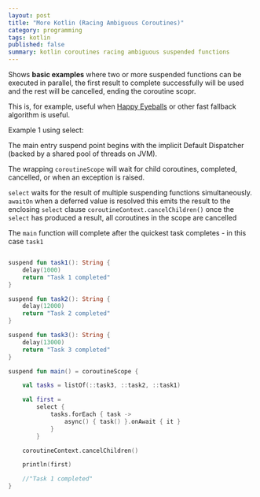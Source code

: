 ```yaml
---
layout: post
title: "More Kotlin (Racing Ambiguous Coroutines)"
category: programming
tags: kotlin
published: false
summary: kotlin coroutines racing ambiguous suspended functions
---
```


Shows **basic examples** where two or more suspended functions can be executed in parallel, the first result to 
complete successfully will be used and the rest will be cancelled, ending the coroutine scopr.

This is, for example, useful when [Happy Eyeballs](https://www.rfc-editor.org/rfc/rfc8305) or other fast fallback algorithm is useful. 

Example 1 using select:

The main entry suspend point begins with the implicit Default Dispatcher (backed by a shared pool of threads on JVM).

The wrapping `coroutineScope` will wait for child coroutines, completed, cancelled, or when an exception is raised.

`select` waits for the result of multiple suspending functions simultaneously.
`awaitOn` when a deferred value is resolved this emits the result to the enclosing `select` clause
`coroutineContext.cancelChildren()` once the `select` has produced a result, all coroutines in the scope are cancelled  

The `main` function will complete after the quickest task completes - in this case `task1`

``` kotlin

suspend fun task1(): String {
    delay(1000)
    return "Task 1 completed"
}

suspend fun task2(): String {
    delay(12000)
    return "Task 2 completed"
}

suspend fun task3(): String {
    delay(13000)
    return "Task 3 completed"
}

suspend fun main() = coroutineScope {

    val tasks = listOf(::task3, ::task2, ::task1)

    val first =
        select {
            tasks.forEach { task ->
                async() { task() }.onAwait { it }
            }
        }

    coroutineContext.cancelChildren()

    println(first)

    //"Task 1 completed"
}

```
